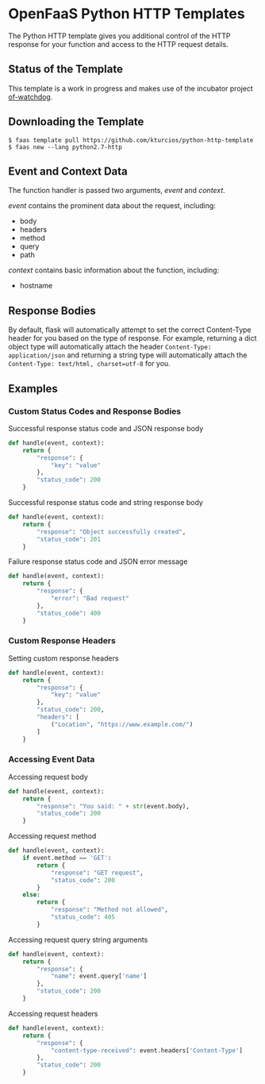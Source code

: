 OpenFaaS Python HTTP Templates
=============================================

The Python HTTP template gives you additional control of the HTTP response for your function and access to the HTTP request details.

## Status of the Template

This template is a work in progress and makes use of the incubator project [of-watchdog](https://github.com/openfaas-incubator/of-watchdog).

## Downloading the Template
```
$ faas template pull https://github.com/kturcios/python-http-template
$ faas new --lang python2.7-http
```

## Event and Context Data
The function handler is passed two arguments, *event* and *context*.

*event* contains the prominent data about the request, including:
- body
- headers
- method
- query
- path

*context* contains basic information about the function, including:
- hostname

## Response Bodies
By default, flask will automatically attempt to set the correct Content-Type header for you based on the type of response. For example, returning a dict object type will automatically attach the header `Content-Type: application/json` and returning a string type will automatically attach the `Content-Type: text/html, charset=utf-8` for you.


## Examples
### Custom Status Codes and Response Bodies
Successful response status code and JSON response body
```python
def handle(event, context):
    return {
        "response": {
            "key": "value"
        },
        "status_code": 200
    }
```
Successful response status code and string response body
```python
def handle(event, context):
    return {
        "response": "Object successfully created",
        "status_code": 201
    }
```
Failure response status code and JSON error message
```python
def handle(event, context):
    return {
        "response": {
            "error": "Bad request"
        },
        "status_code": 400
    }
```
### Custom Response Headers
Setting custom response headers
```python
def handle(event, context):
    return {
        "response": {
            "key": "value"
        },
        "status_code": 200,
        "headers": [
            ("Location", "https://www.example.com/")
        ]
    }
```
### Accessing Event Data
Accessing request body
```python
def handle(event, context):
    return {
        "response": "You said: " + str(event.body),
        "status_code": 200
    }
```
Accessing request method
```python
def handle(event, context):
    if event.method == 'GET':
        return {
            "response": "GET request",
            "status_code": 200
        }
    else:
        return {
            "response": "Method not allowed",
            "status_code": 405
        }
```
Accessing request query string arguments
```python
def handle(event, context):
    return {
        "response": {
            "name": event.query['name']
        },
        "status_code": 200
    }
```
Accessing request headers
```python
def handle(event, context):
    return {
        "response": {
            "content-type-received": event.headers['Content-Type']
        },
        "status_code": 200
    }
```